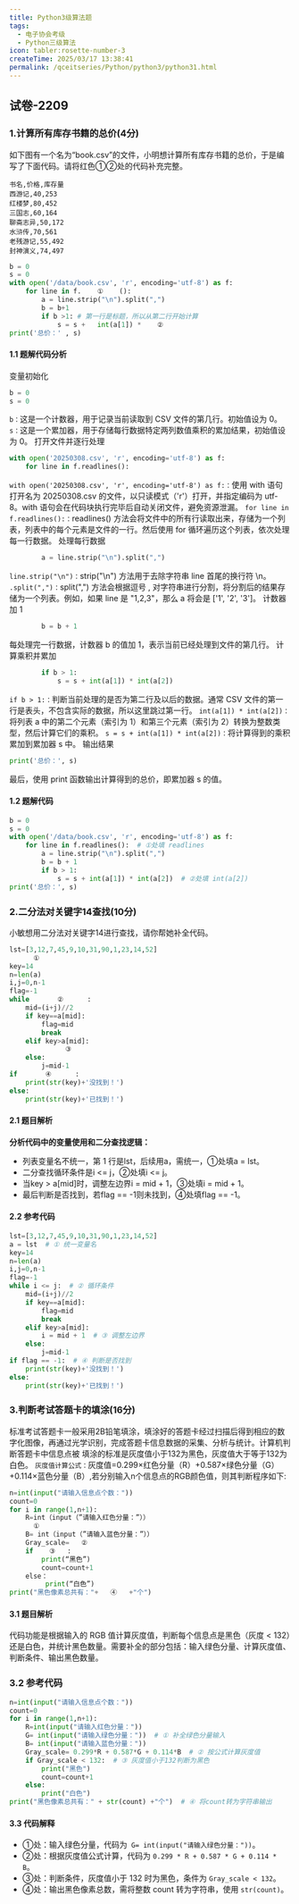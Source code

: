 ```yaml
---
title: Python3级算法题
tags:
  - 电子协会考级
  - Python三级算法
icon: tabler:rosette-number-3
createTime: 2025/03/17 13:38:41
permalink: /qceitseries/Python/python3/python31.html
---
```


## 试卷-2209
### 1.计算所有库存书籍的总价(4分)
如下图有一个名为“book.csv”的文件，小明想计算所有库存书籍的总价，于是编写了下面代码。请将红色①②处的代码补充完整。

```text
书名,价格,库存量
西游记,40,253
红楼梦,80,452
三国志,60,164
聊斋志异,50,172
水浒传,70,561
老残游记,55,492
封神演义,74,497
```

```python
b = 0
s = 0
with open('/data/book.csv', 'r', encoding='utf-8') as f:
    for line in f.    ①    ():
        a = line.strip("\n").split(",")
        b = b+1
        if b >1: # 第一行是标题，所以从第二行开始计算
            s = s +   int(a[1]) *    ②     
print('总价：' , s)
```
#### 1.1 题解代码分析
变量初始化
```python
b = 0  
s = 0  
```
```b：```这是一个计数器，用于记录当前读取到 CSV 文件的第几行。初始值设为 0。
```s：```这是一个累加器，用于存储每行数据特定两列数值乘积的累加结果，初始值设为 0。
打开文件并逐行处理
```python
with open('20250308.csv', 'r', encoding='utf-8') as f:
    for line in f.readlines():
```
```with open('20250308.csv', 'r', encoding='utf-8') as f:：```使用 with 语句打开名为 20250308.csv 的文件，以只读模式（'r'）打开，并指定编码为 utf-8。with 语句会在代码块执行完毕后自动关闭文件，避免资源泄漏。
```for line in f.readlines():：```readlines() 方法会将文件中的所有行读取出来，存储为一个列表，列表中的每个元素是文件的一行。然后使用 for 循环遍历这个列表，依次处理每一行数据。
处理每行数据
```python
        a = line.strip("\n").split(",")
```
```line.strip("\n")：```strip("\n") 方法用于去除字符串 line 首尾的换行符 \n。
```.split(",")：```split(",") 方法会根据逗号 , 对字符串进行分割，将分割后的结果存储为一个列表。例如，如果 line 是 "1,2,3"，那么 a 将会是 ['1', '2', '3']。
计数器加 1
```python
        b = b + 1  
```
每处理完一行数据，计数器 b 的值加 1，表示当前已经处理到文件的第几行。
计算乘积并累加
```python
        if b > 1:  
            s = s + int(a[1]) * int(a[2])  
```
```if b > 1:：```判断当前处理的是否为第二行及以后的数据。通常 CSV 文件的第一行是表头，不包含实际的数据，所以这里跳过第一行。
```int(a[1]) * int(a[2])：```将列表 a 中的第二个元素（索引为 1）和第三个元素（索引为 2）转换为整数类型，然后计算它们的乘积。
```s = s + int(a[1]) * int(a[2])：```将计算得到的乘积累加到累加器 s 中。
输出结果
```python
print('总价：', s)
```
最后，使用 print 函数输出计算得到的总价，即累加器 s 的值。

#### 1.2 题解代码
```python
b = 0  
s = 0  
with open('/data/book.csv', 'r', encoding='utf-8') as f:
    for line in f.readlines():  # ①处填 readlines
        a = line.strip("\n").split(",")  
        b = b + 1  
        if b > 1:  
            s = s + int(a[1]) * int(a[2])  # ②处填 int(a[2])
print('总价：', s)   
```
### 2.二分法对关键字14查找(10分)
小敏想用二分法对关键字14进行查找，请你帮她补全代码。
```python
lst=[3,12,7,45,9,10,31,90,1,23,14,52]
      ①      
key=14
n=len(a)
i,j=0,n-1
flag=-1
while       ②      :
    mid=(i+j)//2
    if key==a[mid]:
        flag=mid
        break
    elif key>a[mid]:
              ③      
    else:
        j=mid-1
if       ④      :
    print(str(key)+'没找到！')
else:
    print(str(key)+'已找到！')
```
#### 2.1 题目解析
**分析代码中的变量使用和二分查找逻辑：**
+ 列表变量名不统一，第 1 行是lst，后续用a，需统一，①处填a = lst。
+ 二分查找循环条件是i <= j，②处填i <= j。
+ 当key > a[mid]时，调整左边界i = mid + 1，③处填i = mid + 1。
+ 最后判断是否找到，若flag == -1则未找到，④处填flag == -1。
#### 2.2 参考代码
````python
lst=[3,12,7,45,9,10,31,90,1,23,14,52]
a = lst  # ① 统一变量名
key=14
n=len(a)
i,j=0,n-1
flag=-1
while i <= j:  # ② 循环条件
    mid=(i+j)//2
    if key==a[mid]:
        flag=mid
        break
    elif key>a[mid]:
        i = mid + 1  # ③ 调整左边界
    else:
        j=mid-1
if flag == -1:  # ④ 判断是否找到
    print(str(key)+'没找到！')
else:
    print(str(key)+'已找到！')
````
### 3.判断考试答题卡的填涂(16分)
标准考试答题卡一般采用2B铅笔填涂，填涂好的答题卡经过扫描后得到相应的数字化图像，再通过光学识别，完成答题卡信息数据的采集、分析与统计。计算机判断答题卡中信息点被
填涂的标准是灰度值小于132为黑色，灰度值大于等于132为白色。
```灰度值计算公式：```灰度值=0.299×红色分量（R）+0.587×绿色分量（G）+0.114×蓝色分量（B）,若分别输入n个信息点的RGB颜色值，则其判断程序如下:  
```python
n=int(input("请输入信息点个数："))
count=0
for i in range(1,n+1):
    R=int（input（”请输入红色分量：”）） 
      ①   
    B= int（input（”请输入蓝色分量：”）） 
    Gray_scale=   ②   
    if    ③   :
        print(“黑色”) 
        count=count+1
    else： 
         print(“白色”) 
print("黑色像素总共有："+   ④   +"个")
```
#### 3.1 题目解析
代码功能是根据输入的 RGB 值计算灰度值，判断每个信息点是黑色（灰度 < 132）还是白色，并统计黑色数量。需要补全的部分包括：输入绿色分量、计算灰度值、判断条件、输出黑色数量。
### 3.2 参考代码
```python
n=int(input("请输入信息点个数："))
count=0
for i in range(1,n+1):
    R=int(input("请输入红色分量："))
    G= int(input("请输入绿色分量："))  # ① 补全绿色分量输入
    B= int(input("请输入蓝色分量："))
    Gray_scale= 0.299*R + 0.587*G + 0.114*B  # ② 按公式计算灰度值
    if Gray_scale < 132:  # ③ 灰度值小于132判断为黑色
        print("黑色")
        count=count+1
    else:
        print("白色")
print("黑色像素总共有：" + str(count) +"个")  # ④ 将count转为字符串输出
```
#### 3.3 代码解释
+ ①处：输入绿色分量，代码为``` G= int(input("请输入绿色分量："))```。
+ ②处：根据灰度值公式计算，代码为 ```0.299 * R + 0.587 * G + 0.114 * B```。
+ ③处：判断条件，灰度值小于 132 时为黑色，条件为 ```Gray_scale < 132```。
+ ④处：输出黑色像素总数，需将整数 count 转为字符串，使用 ```str(count)```。